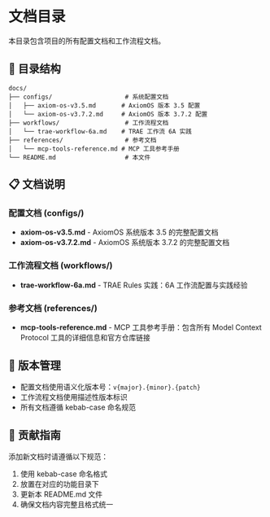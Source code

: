 # 文档目录

本目录包含项目的所有配置文档和工作流程文档。

## 📁 目录结构

```
docs/
├── configs/                    # 系统配置文档
│   ├── axiom-os-v3.5.md       # AxiomOS 版本 3.5 配置
│   └── axiom-os-v3.7.2.md     # AxiomOS 版本 3.7.2 配置
├── workflows/                  # 工作流程文档
│   └── trae-workflow-6a.md    # TRAE 工作流 6A 实践
├── references/                 # 参考文档
│   └── mcp-tools-reference.md # MCP 工具参考手册
└── README.md                   # 本文件
```

## 📋 文档说明

### 配置文档 (configs/)
- **axiom-os-v3.5.md** - AxiomOS 系统版本 3.5 的完整配置文档
- **axiom-os-v3.7.2.md** - AxiomOS 系统版本 3.7.2 的完整配置文档

### 工作流程文档 (workflows/)
- **trae-workflow-6a.md** - TRAE Rules 实践：6A 工作流配置与实践经验

### 参考文档 (references/)
- **mcp-tools-reference.md** - MCP 工具参考手册：包含所有 Model Context Protocol 工具的详细信息和官方仓库链接

## 🔄 版本管理

- 配置文档使用语义化版本号：`v{major}.{minor}.{patch}`
- 工作流程文档使用描述性版本标识
- 所有文档遵循 kebab-case 命名规范

## 📝 贡献指南

添加新文档时请遵循以下规范：
1. 使用 kebab-case 命名格式
2. 放置在对应的功能目录下
3. 更新本 README.md 文件
4. 确保文档内容完整且格式统一
